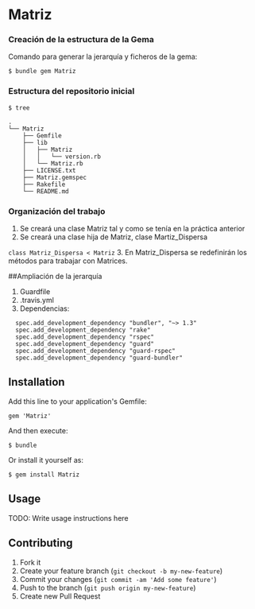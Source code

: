 # Matriz

### Creación de la estructura de la Gema

Comando para generar la jerarquía y ficheros de la gema:

`$ bundle gem Matriz`

### Estructura del repositorio inicial

```	
$ tree

.
└── Matriz
	├── Gemfile
	├── lib
	│   ├── Matriz
	│   │   └── version.rb
	│   └── Matriz.rb
	├── LICENSE.txt
	├── Matriz.gemspec
	├── Rakefile
	└── README.md
```

### Organización del trabajo

1. Se creará una clase Matriz tal y como se tenía en la práctica anterior
2. Se creará una clase hija de Matriz, clase Martiz_Dispersa

`class Matriz_Dispersa < Matriz` 
3. En Matriz_Dispersa se redefinirán los métodos para trabajar con Matrices.


##Ampliación de la jerarquía

1. Guardfile
2. .travis.yml
3. Dependencias:

```
  spec.add_development_dependency "bundler", "~> 1.3"
  spec.add_development_dependency "rake"
  spec.add_development_dependency "rspec"
  spec.add_development_dependency "guard"
  spec.add_development_dependency "guard-rspec"
  spec.add_development_dependency "guard-bundler"
```
## Installation

Add this line to your application's Gemfile:

    gem 'Matriz'

And then execute:

    $ bundle

Or install it yourself as:

    $ gem install Matriz

## Usage

TODO: Write usage instructions here

## Contributing

1. Fork it
2. Create your feature branch (`git checkout -b my-new-feature`)
3. Commit your changes (`git commit -am 'Add some feature'`)
4. Push to the branch (`git push origin my-new-feature`)
5. Create new Pull Request
